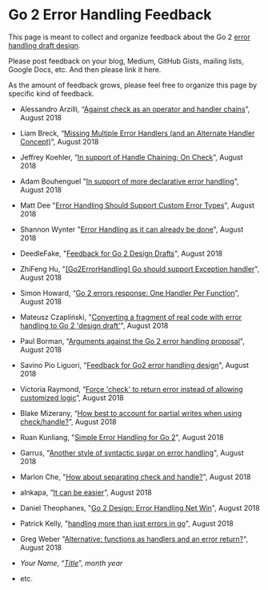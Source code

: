 # Go 2 Error Handling Feedback

This page is meant to collect and organize feedback about the Go 2 [error handling draft design](https://go.googlesource.com/proposal/+/master/design/go2draft-error-handling-overview.md).

Please post feedback on your blog, Medium, GitHub Gists, mailing lists, Google Docs, etc. And then please link it here.

As the amount of feedback grows, please feel free to organize this page by specific kind of feedback.

 - Alessandro Arzilli, “[Against check as an operator and handler chains](https://gist.github.com/aarzilli/1a85db632edecc8159505e2c785882ed)”, August 2018

 - Liam Breck, “[Missing Multiple Error Handlers (and an Alternate Handler Concept)](https://gist.github.com/networkimprov/c6cb3e2dff18d31840f2ef22e79d4a1e)”, August 2018

 - Jeffrey Koehler, “[In support of Handle Chaining;  On Check](https://gist.github.com/deef0000dragon1/eb224ce4918d4ec3bdbaedf83a32aeb1)”, August 2018

 - Adam Bouhenguel "[In support of more declarative error handling](https://gist.github.com/ajbouh/716f8daba40199fe4d4d702704f3dfcc)", August 2018

- Matt Dee "[Error Handling Should Support Custom Error Types](https://gist.github.com/mattdee123/a04f95ef5639489668cafd9c3b675a8c)", August 2018

- Shannon Wynter "[Error Handling as it can already be done](https://gist.github.com/freman/0b372e46c72f6a27652538b9930ee851)", August 2018

- DeedleFake, "[Feedback for Go 2 Design Drafts](https://deedlefake.com/2018/08/feedback-for-go-2-design-drafts/)", August 2018
- ZhiFeng Hu, "[[Go2ErrorHandling] Go should support Exception handler](https://www.netroby.com/view/3910)", August 2018
- Simon Howard, “[Go 2 errors response: One Handler Per Function](https://gist.github.com/fragglet/df6c5471771d87b2ad597d2efc57cb3e)”, August 2018

- Mateusz Czapliński, "[Converting a fragment of real code with error handling to Go 2 'design draft'](https://gist.github.com/akavel/62d90bdc43088574c638eb3b16301a92)", August 2018

 - Paul Borman, “[Arguments against the Go 2 error handling proposal](https://gist.github.com/pborman/c69e79690d86dfc5c371f096be22930c)", August 2018

- Savino Pio Liguori, "[Feedback for Go2 error handling design](https://gist.github.com/8lall0/cb43e1fa4aae42bc709b138bda02284e)", August 2018

 - Victoria Raymond, “[Force 'check' to return error instead of allowing customized logic](https://gist.github.com/VictoriaRaymond/d70663a6ec6cdc59816b8806dccf7826)”, August 2018

 - Blake Mizerany, “[How best to account for partial writes when using check/handle?](https://gist.github.com/bmizerany/fcd0348bda96edce05a4fc7426e47751)”, August 2018

 - Ruan Kunliang, "[Simple Error Handling for Go 2](https://gist.github.com/PeterRK/4f59579c1162cdbc28086f6b5f7b4fa2)", August 2018

 - Garrus, "[Another style of syntactic sugar on error handling](https://gist.github.com/garrus/5b1f73a7640726c92273700eabed9056)", August 2018

 - Marlon Che, "[How about separating check and handle?](https://gist.github.com/marlonche/4e5d4e5aec0555958ec1f181991325f6)", August 2018

 - alnkapa, “[It can be easier](https://github.com/alnkapa/Go2ErrorHandlingFeedback/blob/master/README.md)”, August 2018

 - Daniel Theophanes, "[Go 2 Design: Error Handling Net Win](https://docs.google.com/document/d/e/2PACX-1vSq487dLylRHjgtKV42EbTKHW1aHZaaso3MZ4HOG1OS-s8suOnR9WZz6ahzH4Kufs2vwKKDMhoj1_I6/pub)", August 2018

- Patrick Kelly, "[handling more than just errors in go](https://medium.com/@phlatphrog/handling-more-than-just-errors-in-go-f97c5aa2eac4)", August 2018

- Greg Weber "[Alternative: functions as handlers and an error return?](https://gist.github.com/gregwebs/02479eeef8082cd199d9e6461cd1dab3)", August 2018

- _Your Name_, “[_Title_](#URL)”, _month year_

 - etc.